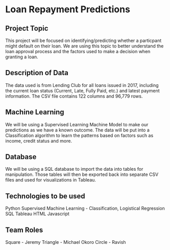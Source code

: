 # Loan Repayment Predictions

## Project Topic
This project will be focused on identifying/predicting whether a particpant might default on their loan.  We are using this topic to better understand the loan approval process and the factors used to make a decision when granting a loan.

## Description of Data
The data used is from Lending Club for all loans issued in 2017, including the current loan status (Current, Late, Fully Paid, etc.) and latest payment information. The CSV file contains 122 columns and 96,779 rows.

## Machine Learning
We will be using a Supervised Learning Machine Model to make our predictions as we have a known outcome.  The data will be put into a Classification algorithm to learn the patterns based on factors such as income, credit status and more.  

## Database 
We will be using a SQL database to import the data into tables for manipulation.  Those tables will then be exported back into separate CSV files and used for visualizations in Tableau.

## Technologies to be used
Python
Supervised Machine Learning - Classification, Logistical Regression
SQL
Tableau
HTML
Javascript

## Team Roles
Square - Jeremy
Triangle - Michael Okoro
Circle - Ravish
